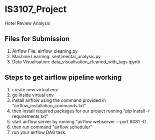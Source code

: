 # IS3107_Project
Hotel Review Analysis

## Files for Submission
1. Airflow File: airflow_cleaning.py
2. Machine Learning: sentimental_analysis.py
3. Data Visualisation: data_visualisation_cleaned_with_tags.ipynb

## Steps to get airflow pipeline working
1. create new virtual env
2. go inside virtual env
3. install airflow using the command provided in "airflow_installation_commands.txt"
4. then install required packages for our project running "pip install -r requirements.txt"
5. start airflow server by running "airflow webserver --port 8081 -D
6. then run command "airflow scheduler"
7. run your airflow DAG task.
